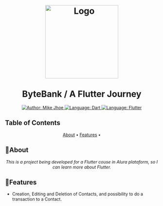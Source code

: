 <h1 align="center">
	<img src="https://logowik.com/content/uploads/images/flutter5786.jpg"  alt="Logo"  width="240"><br><br>
    ByteBank / A Flutter Journey
</h1>

<div>
    <p align="center">
    	<a href="https://www.linkedin.com/in/mike-jhoe/" target="_blank">
        	<img src="https://img.shields.io/static/v1?label=Author&message=Mike Jhoe&color=00ba6d&style=for-the-badge&logo=LinkedIn" alt="Author: Mike Jhoe">
    	</a>
    	<a href="https://dart.dev/guides" target="_blank">
        	<img src="https://img.shields.io/static/v1?label=Language&message=Dart&color=blue&style=for-the-badge&logo=Dart" alt="Language: Dart">
    	</a>
    	<a href="https://flutter.dev/docs" target="_blank">
		<img src="https://img.shields.io/static/v1?label=Framework&message=Flutter&color=green&style=for-the-badge&logo=Flutter"  alt="Language: Flutter">
    	</a>
    </p>
</div>

## Table of Contents

<p align="center">
 <a href="#about">About</a> •
 <a href="#features">Features</a> •
</p>

## 📌About

<div>
    <p align="center">
    <em>
        This is a project being developed for a Flutter couse in Alura plataform, so I can learn more about Flutter.
    </em>
    </p>
</div>

## 🚀Features

- Creation, Editing and Deletion of Contacts, and possibility to do a transaction to a Contact. 
